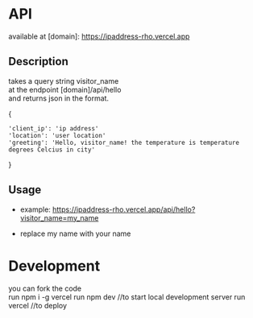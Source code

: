 # API

available at [domain]: https://ipaddress-rho.vercel.app

## Description

takes a query string visitor_name  
at the endpoint [domain]/api/hello  
and returns json in the format.  

{  

    'client_ip': 'ip address'  
    'location': 'user location'  
    'greeting': 'Hello, visitor_name! the temperature is temperature degrees Celcius in city'  

}

## Usage 

* example: https://ipaddress-rho.vercel.app/api/hello?visitor_name=my_name

* replace my name with your name

# Development

you can fork the code  
run npm i -g vercel
run npm dev //to start local development server
run vercel //to deploy